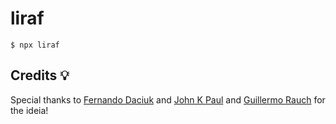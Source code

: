 # liraf

```shell
$ npx liraf
```

## Credits 💡

Special thanks to [Fernando Daciuk](https://github.com/fdaciuk/) and [John K Paul](https://github.com/johnkpaul/johnkpaul) and [Guillermo Rauch](https://github.com/rauchg/rauchg) for the ideia!
